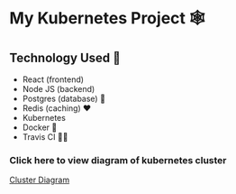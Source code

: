 # My Kubernetes Project 🕸

## Technology Used 🌟

- React (frontend)
- Node JS (backend)
- Postgres (database) 🐘
- Redis (caching) ❤
- Kubernetes
- Docker 🐳
- Travis CI 👷‍♂️

### Click here to view diagram of kubernetes cluster

[Cluster Diagram](https://viewer.diagrams.net/?highlight=0000ff&edit=_blank&layers=1&nav=1&title=Untitled%20Diagram.drawio#R7Vpbl9o2EP41PGaPbzLmkYVNmzZJ94Q2bR%2BFLUCpsFxZXiC%2FvpItGV%2FEJYAhYcues7ZGI1n%2BvpnRSHLPHS3XPzGYLD7QCJGeY0XrnjvuOY5j9W1xkZJNIfEDvxDMGY4Kkb0VTPBXpISWkmY4QmlNkVNKOE7qwpDGMQp5TQYZo6u62oyS%2BlMTOEctwSSEpC39E0d8UUgDYG3lPyM8X%2Bgn25aqWUKtrATpAkZ0VRG5Tz13xCjlxd1yPUJEgqdxKdq93VFbDoyhmB%2FT4PMfI%2B%2Bpb3%2F4iL3pbyMaf3Gy8I3q5QWSTL2wGizfaAQYzeIIyU6snvu4WmCOJgkMZe1KcC5kC74komSL2xkmZEQJZXlbdwbkn5CnnNF%2FUKXGz3%2ByBY15RV78hFwNDDGO1jvf2C5xFAaI6BJxthEqqoEmSZleoIqrCo%2Buki0qHPqaQqhsZ172vIVX3CiEvwFtx4C2T7hCoQa7%2F29GdcWbNHeLoVAQr7%2FeVoq7ubrmvUy14NdsiliMuPAcxxqRLOWIaSUx8mmzoZAVI9Dihg0IDnid6DqhMY1Rg30lggTPY1EMBWdiDO6jZBQL%2FxqqiiWOIvkYo2XVbe8CJuFZdZsAbZuwBwabcLoyCfdsk7DBUSYxIhjlHY5RQuhmmRdOt4hzokIEUBB5pqgQOFM3jwoXoNr1QY1q2zNw7Rj9vyOuvWtxPUHsRTr8q%2BXavTnXoMV16YBlPLbePYt%2FkiwswLzovDubOWFoQj3ypz64FOrWYQ%2Fzrwm63wK99IS7Bd1k6lcF3T4ih0SRSKpVkTK%2BoHMaQ%2FK0lTZm%2Bq3Oe0oTBfcXxPlGrRBgxmmdjOKZ8kH7gRXjohkL0Z43Cgo9Dtkc8T16AzNRDBHI8Ut9HBeHPWih%2FnGO47WybWnp55h2BNNFrmt3E6Adq221AFzRagct%2BB4zTGR4%2FoRgKK%2FDJPm%2BMPQa65mbY2j3f3BHt50jPd32b%2Bnq5Q7CVXEWaLLNX6p9XvhbFh76QJfH62rteNOrLtOuTNBNY7EeZjUY00hkF9Yvk%2B8rhjTjsGeIIcZE2e0siOxeAbcWKuctk55pyucs3xIZQw6nMEW7lkj15ZBp5fTDLZE8UGceOAbmTdthQWfMt9P1CkX3k7APDgNvSti7w72dOnbkcZ9QhNNX5GP%2BoJ6hub57nI%2F1O%2BO6nedqUu7GwXz3MOomB%2BsMdMd9rflaeUR3KF8Dt0zXnK42YgWHXOYUhY4c5JE7rBL893CKSJ3S4w9PxJyJv8Jp3p%2FkNKE45jlu4LEHxvscTZ2cqsa98qijyv8eM9%2FpltaDrc969YK1KB1Nsur6Wb5LRYXOZqkwrqYVlCM4wzDA%2F457wHHPXQjnTYeMwU1FQVlrm3L9GYHnNiJ846j7kH4AGuZSjOCyxtNOZy8ZVXRIgQm%2B76iyY2ooo0pfr7YVufobhlPDiuq4nLX1YYZT76HDqGPaQO%2FkXPBdLBdXMvlTe8X3fCboN7JC98idjs62S51%2Bi%2BdnxFIssvCc5c%2BUZEuUZ%2BYQL89DvLZv1MzKgxCZs%2FJpAOQmcyf7Db5xp8mwXe11hn97LdQOmXE0lF%2BNyfBIYJri8LTN53NnyHZ48hrmDAYPoN5JMcmrdntmx6ZjtHsqsoBWT5cKeNoTDQEvTWB8esD7ncHZTFC2jWFFf0fMj82p7qT5cv%2FUd8Cd9tjs5a3pApObKG4%2FXizUt5%2BAuk%2F%2FAQ%3D%3D)
